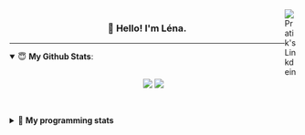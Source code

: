 <!--
<a href="https://twitter.com" target="_blank" rel="nofollow">
 <img align="right" alt="Pratik's Twitter" width="22px" src="https://cdn.jsdelivr.net/npm/simple-icons@v3/icons/twitter.svg" />
</a> 

-->
<a href="https://www.linkedin.com/in/lenagiacalone/" target="_blank" rel="nofollow">
 <img align="right" alt="Pratik's Linkdein" width="22px" src="https://cdn.jsdelivr.net/npm/simple-icons@v3/icons/linkedin.svg" />
</a>



<h3 align="center">👋 Hello! I'm Léna.</h3>

---

<!--
**lgiacalo/lgiacalo** is a ✨ _special_ ✨ repository because its `README.md` (this file) appears on your GitHub profile.

Here are some ideas to get you started:

- 🔭 I’m currently working on ...
- 🌱 I’m currently learning ...
- 👯 I’m looking to collaborate on ...
- 🤔 I’m looking for help with ...
- 💬 Ask me about ...
- 📫 How to reach me: ...
- 😄 Pronouns: ...
- ⚡ Fun fact: ...
-->

<details open>
 <summary> 😇 <b>My Github Stats</b>: </summary>
<br>
<p align = "center">
  <img src = "https://github-readme-stats.vercel.app/api?username=lgiacalo&show_icons=true&theme=nord" width="420">
  <img src = "https://github-readme-stats.vercel.app/api/top-langs/?username=lgiacalo&layout=compact&theme=nord">
</p>
 
<br>
<p align = "center">
  <imp src = "https://github-readme-stats.vercel.app/api/wakatime?username=lgiacalo&theme=nord">
</p>

</details>

<details>
 <summary>🤖 <b>My programming stats</b></summary>
 <br>
 
<!--START_SECTION:waka-->
![Lines of code](https://img.shields.io/badge/From%20Hello%20World%20I%27ve%20Written-956132%20lines%20of%20code-blue)

**🐱 My Github Data** 

> 🏆 660 Contributions in the Year 2021
 > 
> 📦 296.9 kB Used in Github's Storage 
 > 
> 🚫 Not Opted to Hire
 > 
> 📜 44 Public Repositories 
 > 
> 🔑 32 Private Repositories  
 > 
**I'm an Early 🐤** 

```text
🌞 Morning    227 commits    ████░░░░░░░░░░░░░░░░░░░░░   16.05% 
🌆 Daytime    560 commits    ██████████░░░░░░░░░░░░░░░   39.6% 
🌃 Evening    518 commits    █████████░░░░░░░░░░░░░░░░   36.63% 
🌙 Night      109 commits    ██░░░░░░░░░░░░░░░░░░░░░░░   7.71%

```
📅 **I'm Most Productive on Thursday** 

```text
Monday       206 commits    ███░░░░░░░░░░░░░░░░░░░░░░   14.57% 
Tuesday      162 commits    ██░░░░░░░░░░░░░░░░░░░░░░░   11.46% 
Wednesday    269 commits    ████░░░░░░░░░░░░░░░░░░░░░   19.02% 
Thursday     305 commits    █████░░░░░░░░░░░░░░░░░░░░   21.57% 
Friday       216 commits    ███░░░░░░░░░░░░░░░░░░░░░░   15.28% 
Saturday     90 commits     █░░░░░░░░░░░░░░░░░░░░░░░░   6.36% 
Sunday       166 commits    ███░░░░░░░░░░░░░░░░░░░░░░   11.74%

```


📊 **This Week I Spent My Time On** 

```text
⌚︎ Time Zone: Europe/Paris

💬 Programming Languages: 
JavaScript               24 hrs 31 mins      █████████████████░░░░░░░░   69.66% 
Markdown                 9 hrs 19 mins       ██████░░░░░░░░░░░░░░░░░░░   26.49% 
JSON                     40 mins             ░░░░░░░░░░░░░░░░░░░░░░░░░   1.91% 
Other                    35 mins             ░░░░░░░░░░░░░░░░░░░░░░░░░   1.7% 
PHP                      4 mins              ░░░░░░░░░░░░░░░░░░░░░░░░░   0.2%

🔥 Editors: 
VS Code                  35 hrs 12 mins      █████████████████████████   100.0%

🐱‍💻 Projects: 
pappers-engine           25 hrs 45 mins      ██████████████████░░░░░░░   73.16% 
works                    9 hrs 19 mins       ██████░░░░░░░░░░░░░░░░░░░   26.49% 
pappers                  5 mins              ░░░░░░░░░░░░░░░░░░░░░░░░░   0.28% 
pappers-importers        1 min               ░░░░░░░░░░░░░░░░░░░░░░░░░   0.08%

💻 Operating System: 
Mac                      35 hrs 12 mins      █████████████████████████   100.0%

```

**I Mostly Code in C** 

```text
C                        26 repos            ████████░░░░░░░░░░░░░░░░░   33.33% 
JavaScript               13 repos            ████░░░░░░░░░░░░░░░░░░░░░   16.67% 
HTML                     8 repos             ██░░░░░░░░░░░░░░░░░░░░░░░   10.26% 
Shell                    8 repos             ██░░░░░░░░░░░░░░░░░░░░░░░   10.26% 
C++                      4 repos             █░░░░░░░░░░░░░░░░░░░░░░░░   5.13%

```


**Timeline**

![Chart not found](https://raw.githubusercontent.com/lgiacalo/lgiacalo/main/charts/bar_graph.png) 


<!--END_SECTION:waka-->

</details>
